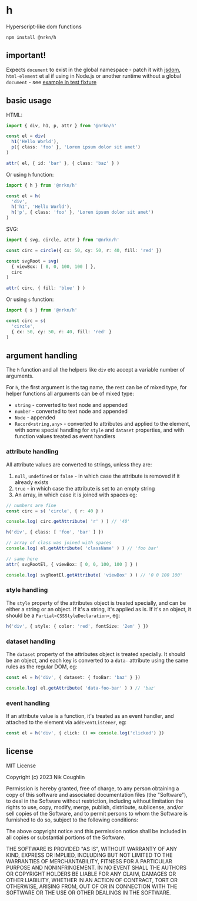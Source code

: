 # h

Hyperscript-like dom functions

`npm install @nrkn/h`

## important!

Expects `document` to exist in the global namespace - patch it with 
[jsdom](https://github.com/jsdom/jsdom), `html-element` et al if using in 
Node.js or another runtime without a global `document` - see [example in test 
fixture](src/test/fixtures/document.ts)

## basic usage

HTML:

```ts
import { div, h1, p, attr } from '@nrkn/h'

const el = div(
  h1('Hello World'),
  p({ class: 'foo' }, 'Lorem ipsum dolor sit amet')
)

attr( el, { id: 'bar' }, { class: 'baz' } )
```

Or using `h` function:

```ts
import { h } from '@nrkn/h'

const el = h(
  'div',
  h('h1', 'Hello World'),
  h('p', { class: 'foo' }, 'Lorem ipsum dolor sit amet')
)
```

SVG:

```ts
import { svg, circle, attr } from '@nrkn/h'

const circ = circle({ cx: 50, cy: 50, r: 40, fill: 'red' })

const svgRoot = svg(
  { viewBox: [ 0, 0, 100, 100 ] },
  circ  
)

attr( circ, { fill: 'blue' } )
```

Or using `s` function:

```ts
import { s } from '@nrkn/h'

const circ = s(
  'circle',
  { cx: 50, cy: 50, r: 40, fill: 'red' }
)
```

##  argument handling

The `h` function and all the helpers like `div` etc accept a variable number of
arguments.

For `h`, the first argument is the tag name, the rest can be of mixed type, for
helper functions all arguments can be of mixed type:

- `string` - converted to text node and appended
- `number` - converted to text node and appended
- `Node` - appended
- `Record<string,any>` - converted to attributes and applied to the element,
  with some special handling for `style` and `dataset` properties, and with 
  function values treated as event handlers

### attribute handling 

All attribute values are converted to strings, unless they are: 

1. `null`, `undefined` or `false` - in which case the attribute is removed if it 
  already exists
2. `true` - in which case the attribute is set to an empty string
3. An array, in which case it is joined with spaces eg:

```ts
// numbers are fine
const circ = s( 'circle', { r: 40 } )

console.log( circ.getAttribute( 'r' ) ) // '40'

h('div', { class: [ 'foo', 'bar' ] })

// array of class was joined with spaces
console.log( el.getAttribute( 'className' ) ) // 'foo bar'

// same here
attr( svgRootEl, { viewBox: [ 0, 0, 100, 100 ] } )

console.log( svgRootEl.getAttribute( 'viewBox' ) ) // '0 0 100 100'
```

### style handling

The `style` property of the attributes object is treated specially, and can be
either a string or an object. If it's a string, it's applied as is. If it's an
object, it should be a `Partial<CSSStyleDeclaration>`, eg:

```ts
h('div', { style: { color: 'red', fontSize: '2em' } })
```

### dataset handling

The `dataset` property of the attributes object is treated specially. It should
be an object, and each key is converted to a `data-` attribute using the same
rules as the regular DOM, eg:

```ts
const el = h('div', { dataset: { fooBar: 'baz' } })

console.log( el.getAttribute( 'data-foo-bar' ) ) // 'baz'
```

### event handling

If an attribute value is a function, it's treated as an event handler, and
attached to the element via `addEventListener`, eg:

```ts
const el = h('div', { click: () => console.log('clicked') })
```

## license

MIT License

Copyright (c) 2023 Nik Coughlin

Permission is hereby granted, free of charge, to any person obtaining a copy
of this software and associated documentation files (the "Software"), to deal
in the Software without restriction, including without limitation the rights
to use, copy, modify, merge, publish, distribute, sublicense, and/or sell
copies of the Software, and to permit persons to whom the Software is
furnished to do so, subject to the following conditions:

The above copyright notice and this permission notice shall be included in all
copies or substantial portions of the Software.

THE SOFTWARE IS PROVIDED "AS IS", WITHOUT WARRANTY OF ANY KIND, EXPRESS OR
IMPLIED, INCLUDING BUT NOT LIMITED TO THE WARRANTIES OF MERCHANTABILITY,
FITNESS FOR A PARTICULAR PURPOSE AND NONINFRINGEMENT. IN NO EVENT SHALL THE
AUTHORS OR COPYRIGHT HOLDERS BE LIABLE FOR ANY CLAIM, DAMAGES OR OTHER
LIABILITY, WHETHER IN AN ACTION OF CONTRACT, TORT OR OTHERWISE, ARISING FROM,
OUT OF OR IN CONNECTION WITH THE SOFTWARE OR THE USE OR OTHER DEALINGS IN THE
SOFTWARE.
